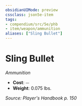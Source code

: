 ```yaml
---
obsidianUIMode: preview
cssclass: json5e-item
tags:
- compendium/src/5e/phb
- item/weapon/ammunition
aliases: ["Sling Bullet"]
---
```

# Sling Bullet
*Ammunition*  

- **Cost**: ⏤
- **Weight**: 0.075 lbs.

*Source: Player's Handbook p. 150*